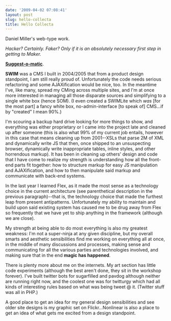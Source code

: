 ```yaml
---
date: '2009-04-02 07:08:41'
layout: post
slug: hello-collecta
title: Hello Collecta
---
```


Daniel Miller's web-type work.

_Hacker? Certainly. Faker? Only if it is an absolutely necessary first step in getting to Maker._

**[Suggest-o-matic](/2009/04/02/suggest-o-matic/)**.

**SWIM** was a CMS I built in 2004/2005 that from a product design standpoint, I am still really proud of. Unfortunately the code needs serious refactoring and some AJAXification would be nice, too. In the meantime I've, like many, spread my CMing across multiple sites, and I'm at once more interested in managing all those disparate sources and simplifying to a single white box (hence SOM). (I even created a SWIMLite which _was_ [for the most part] a fancy white box, no-admin-interface [to speak of] CMS...if by "created" I mean 90%.)

I'm scouring a backup hard drive looking for more things to show, and everything was either proprietary or I came into the project late and cleaned up after someone (this is also what 99% of my current job entails, however in this case that means cleaning up from 2001--XSLs that parse 2M of XML and dynamically write JS that then, once shipped to an unsuspecting browser, dynamically write inappropriate tables, inline styles, and other horrendous markup). It has been in cleaning up others' design and code that I have come to realize my strength is understanding how all the front-end parts fit together: how to structure markup for easy JS manipulation and AJAXification, and how to then manipulate said markup and communicate with back-end systems.

In the last year I learned Flex, as it made the most sense as a technology choice in the current architecture (see parenthetical description in the previous paragraph)--that is, the technology choice that made the furthest leap from present antipatterns. Unfortunately my ability to maintain and build upon said existing system has caused me to be drug away from Flex so frequently that we have yet to ship anything in the framework (although we are close).

My strength at being able to do most everything is also my greatest weakness: I'm not a super-ninja at any given discipline, but my overall smarts and aesthetic sensibilities find me working on everything all at once, in the middle of many discussions and processes, making sense and communicating for all the various parties and technologies involved, and making sure that in the end **magic has happened**.

There is plenty more about me on the internets. My art section has little code experiments (although the best aren't done, they sit in the workshop forever). I've built twitter bots for sugarfilled and pavdog although neither are running right now, and the coolest one was for twitturgy which had all kinds of interesting rules based on what was being tweet @ it. (Twitter stuff was all in PHP.)

A good place to get an idea for my general design sensibilities and see older site designs is my graphic set on Flickr...Nonlinear is also a place to get an idea of what gets me excited from a design standpoint.
